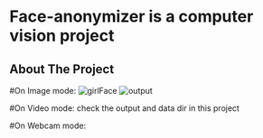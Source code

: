 # Face-anonymizer is a computer vision project

<!-- ABOUT THE PROJECT -->
## About The Project

#On Image mode:
![girlFace](https://user-images.githubusercontent.com/56123892/236707782-2f4a0829-8ff3-474b-b779-6edc24a822aa.jpg)
![output](https://user-images.githubusercontent.com/56123892/236707889-8a73182d-d8e8-41a3-857e-0aa3f6523c6b.jpg)

#On Video mode: check the output and data dir in this project

#On Webcam mode:
